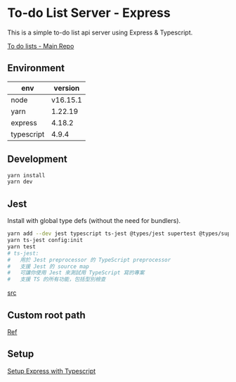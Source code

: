 # To-do List Server - Express

This is a simple to-do list api server using Express & Typescript.

[To do lists - Main Repo](https://github.com/harryuan65/To-do-Lists)

## Environment

| env        | version  |
| ---------- | -------- |
| node       | v16.15.1 |
| yarn       | 1.22.19  |
| express    | 4.18.2   |
| typescript | 4.9.4    |

## Development

```bash
yarn install
yarn dev
```

## Jest

Install with global type defs (without the need for bundlers).

```bash
yarn add --dev jest typescript ts-jest @types/jest supertest @types/supertest
yarn ts-jest config:init
yarn test
# ts-jest:
#   用於 Jest preprocessor 的 TypeScript preprocessor
#   支援 Jest 的 source map
#   可讓你使用 Jest 來測試用 TypeScript 寫的專案
#   支援 TS 的所有功能，包括型別檢查
```

[src](https://github.com/kulshekhar/ts-jest)

## Custom root path

[Ref](https://www.tpisoftware.com/tpu/articleDetails/2780)

## Setup

[Setup Express with Typescript](https://blog.logrocket.com/how-to-set-up-node-typescript-express/)
